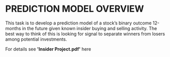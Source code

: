 # PREDICTION MODEL OVERVIEW
This task is to develop a prediction model of a stock’s binary outcome 12-months in the future given known insider
buying and selling activity. The best way to think of this is looking for signal to separate winners from losers among
potential investments.

For details see **'Insider Project.pdf'** here